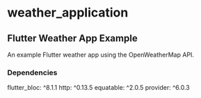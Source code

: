 # weather_application

## Flutter Weather App Example

An example Flutter weather app using the OpenWeatherMap API.

### Dependencies
  flutter_bloc: ^8.1.1
  http: ^0.13.5
  equatable: ^2.0.5
  provider: ^6.0.3
